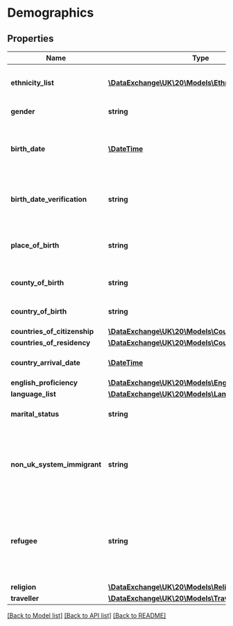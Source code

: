 # Demographics

## Properties
Name | Type | Description | Notes
------------ | ------------- | ------------- | -------------
**ethnicity_list** | [**\DataExchange\UK\20\Models\Ethnicity[]**](Ethnicity.md) | A list of the person&amp;#039;s ethnicities by proportion. | [optional] 
**gender** | **string** | Person&amp;#039;s gender. | [optional] 
**birth_date** | [**\DateTime**](Date.md) | The person&amp;#039;s date of birth. Required for learners. Optional for others. | [optional] 
**birth_date_verification** | **string** | Means by which the person&amp;#039;s birth date was validated. | [optional] 
**place_of_birth** | **string** | The person&amp;#039;s place of birth--like village, town, city etc. | [optional] 
**county_of_birth** | **string** | The county in which the person was born. | [optional] 
**country_of_birth** | **string** | The individual&amp;#039;s country of birth. | [optional] 
**countries_of_citizenship** | [**\DataExchange\UK\20\Models\CountriesOfCitizenship**](CountriesOfCitizenship.md) |  | [optional] 
**countries_of_residency** | [**\DataExchange\UK\20\Models\CountriesOfResidency**](CountriesOfResidency.md) |  | [optional] 
**country_arrival_date** | [**\DateTime**](Date.md) | Date the person first arrived in the UK. | [optional] 
**english_proficiency** | [**\DataExchange\UK\20\Models\EnglishProficiency**](EnglishProficiency.md) |  | [optional] 
**language_list** | [**\DataExchange\UK\20\Models\Language[]**](Language.md) |  | [optional] 
**marital_status** | **string** | The person&amp;#039;s marital status. | [optional] 
**non_uk_system_immigrant** | **string** | Indicates the learner has recently arrived from a non-English or other common UK language system. (Wales) | [optional] 
**refugee** | **string** | Indicates the person&amp;#039;s refugee/asylum seeker status as defined by the United Nations (Article 1 of the 1951 Refugee Convention). | [optional] 
**religion** | [**\DataExchange\UK\20\Models\Religion**](Religion.md) |  | [optional] 
**traveller** | [**\DataExchange\UK\20\Models\Traveller**](Traveller.md) |  | [optional] 

[[Back to Model list]](../README.md#documentation-for-models) [[Back to API list]](../README.md#documentation-for-api-endpoints) [[Back to README]](../README.md)


